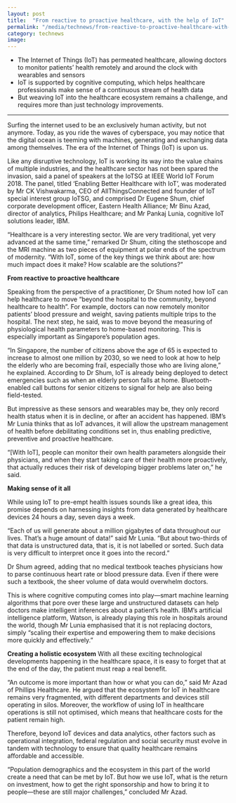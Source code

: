 ```yaml
---
layout: post
title:  "From reactive to proactive healthcare, with the help of IoT"
permalink: "/media/technews/from-reactive-to-proactive-healthcare-with-the-help-of-iot"
category: technews
image: 
---
```


- The Internet of Things (IoT) has permeated healthcare, allowing doctors to monitor patients’ health remotely and around the clock with wearables and sensors
- IoT is supported by cognitive computing, which helps healthcare professionals make sense of a continuous stream of health data
- But weaving IoT into the healthcare ecosystem remains a challenge, and requires more than just technology improvements.

---

Surfing the internet used to be an exclusively human activity, but not anymore. Today, as you ride the waves of cyberspace, you may notice that the digital ocean is teeming with machines, generating and exchanging data among themselves. The era of the Internet of Things (IoT) is upon us.

Like any disruptive technology, IoT is working its way into the value chains of multiple industries, and the healthcare sector has not been spared the invasion, said a panel of speakers at the IoTSG at IEEE World IoT Forum 2018. The panel, titled ‘Enabling Better Healthcare with IoT’, was moderated by Mr CK Vishwakarma, CEO of AllThingsConnected and founder of IoT special interest group IoTSG, and comprised Dr Eugene Shum, chief corporate development officer, Eastern Health Alliance; Mr Binu Azad, director of analytics, Philips Healthcare; and Mr Pankaj Lunia, cognitive IoT solutions leader, IBM.

“Healthcare is a very interesting sector. We are very traditional, yet very advanced at the same time,” remarked Dr Shum, citing the stethoscope and the MRI machine as two pieces of equipment at polar ends of the spectrum of modernity. “With IoT, some of the key things we think about are: how much impact does it make? How scalable are the solutions?”


**From reactive to proactive healthcare**

Speaking from the perspective of a practitioner, Dr Shum noted how IoT can help healthcare to move “beyond the hospital to the community, beyond healthcare to health”. For example, doctors can now remotely monitor patients’ blood pressure and weight, saving patients multiple trips to the hospital. The next step, he said, was to move beyond the measuring of physiological health parameters to home-based monitoring. This is especially important as Singapore’s population ages.

“In Singapore, the number of citizens above the age of 65 is expected to increase to almost one million by 2030, so we need to look at how to help the elderly who are becoming frail, especially those who are living alone,” he explained. According to Dr Shum, IoT is already being deployed to detect emergencies such as when an elderly person falls at home. Bluetooth-enabled call buttons for senior citizens to signal for help are also being field-tested.

But impressive as these sensors and wearables may be, they only record health status when it is in decline, or after an accident has happened. IBM’s Mr Lunia thinks that as IoT advances, it will allow the upstream management of health before debilitating conditions set in, thus enabling predictive, preventive and proactive healthcare.

“[With IoT], people can monitor their own health parameters alongside their physicians, and when they start taking care of their health more proactively, that actually reduces their risk of developing bigger problems later on,” he said.


**Making sense of it all**

While using IoT to pre-empt health issues sounds like a great idea, this promise depends on harnessing insights from data generated by healthcare devices 24 hours a day, seven days a week.

“Each of us will generate about a million gigabytes of data throughout our lives. That’s a huge amount of data!” said Mr Lunia. “But about two-thirds of that data is unstructured data, that is, it is not labelled or sorted. Such data is very difficult to interpret once it goes into the record.”

Dr Shum agreed, adding that no medical textbook teaches physicians how to parse continuous heart rate or blood pressure data. Even if there were such a textbook, the sheer volume of data would overwhelm doctors.

This is where cognitive computing comes into play—smart machine learning algorithms that pore over these large and unstructured datasets can help doctors make intelligent inferences about a patient’s health. IBM’s artificial intelligence platform, Watson, is already playing this role in hospitals around the world, though Mr Lunia emphasised that it is not replacing doctors, simply “scaling their expertise and empowering them to make decisions more quickly and effectively.”


**Creating a holistic ecosystem**
With all these exciting technological developments happening in the healthcare space, it is easy to forget that at the end of the day, the patient must reap a real benefit.

“An outcome is more important than how or what you can do,” said Mr Azad of Phillips Healthcare. He argued that the ecosystem for IoT in healthcare remains very fragmented, with different departments and devices still operating in silos. Moreover, the workflow of using IoT in healthcare operations is still not optimised, which means that healthcare costs for the patient remain high.

Therefore, beyond IoT devices and data analytics, other factors such as operational integration, federal regulation and social security must evolve in tandem with technology to ensure that quality healthcare remains affordable and accessible.

“Population demographics and the ecosystem in this part of the world create a need that can be met by IoT. But how we use IoT, what is the return on investment, how to get the right sponsorship and how to bring it to people—these are still major challenges,” concluded Mr Azad.
